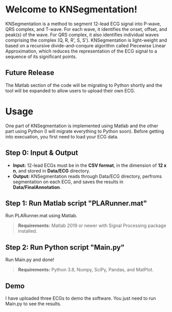 # Welcome to KNSegmentation!

KNSegmentation is a method to segment 12-lead ECG signal into P-wave, QRS complex, and T-wave. For each wave, it identifies the onset, offset, and peak(s) of the wave. For QRS complex, it also identifies individual waves comprising the complex (Q, R, R', S, S').
KNSegmentation is light-weight and based on a recursive divide-and-conqure algorithm called Piecewise Linear Approximation, which reduces the representation of the ECG signal to a sequence of its significant points.
## Future Release
The Matlab section of the code will be migrating to Python shortly and the tool will be expanded to allow users to upload their own ECG.

# Usage

One part of KNSegmentation is implemented using Matlab and the other part using Python (I will migrate everything to Python soon). Before getting into execuation, you first need to load your ECG data.

## Step 0: Input & Output
- **Input:** 12-lead ECGs must be in the **CSV format**, in the dimension of **12 x n**, and stored in **Data/ECG** directory. 
- **Output:** KNSegmentation reads through Data/ECG directory, perfroms segmentation on each ECG, and saves the results in **Data/FinalAnnotation**.

## Step 1: Run Matlab script "PLARunner.mat"

Run PLARunner.mat using Matlab.
> **Requirements:** Matlab 2019 or newer with Signal Processing package installed.


## Step 2: Run Python script "Main.py"

Run Main.py and done!
> **Requirements:** Python 3.8, Numpy, SciPy, Pandas, and MatPlot.

## Demo

I have uploaded three ECGs to demo the software. You just need to run Main.py to see the results.
